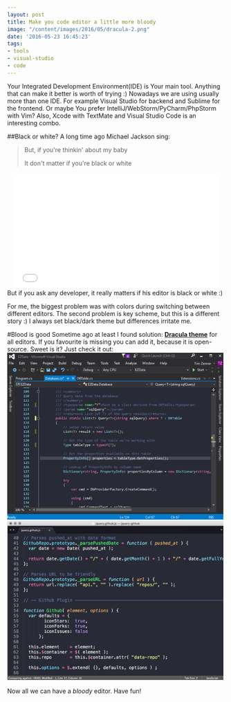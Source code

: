 ```yaml
---
layout: post
title: Make you code editor a little more bloody
image: "/content/images/2016/05/dracula-2.png"
date: '2016-05-23 16:45:23'
tags:
- tools
- visual-studio
- code
---
```


Your Integrated Development Environment(IDE) is Your main tool. Anything that can make it better is worth of trying :)
Nowadays we are using usually more than one IDE. For example Visual Studio for backend and Sublime for the frontend. Or maybe You prefer IntelliJ/WebStorm/PyCharm/PhpStorm with Vim?
Also, Xcode with TextMate and Visual Studio Code is an interesting combo.

##Black or white?
A long time ago Michael Jackson sing:
> But, if you're thinkin' about my baby
>
> It don't matter if you're black or white
<div style=" width:100%;float:left;text-align:center;">
<iframe style="margin: 0 auto; width: 480px;height: 266px;" src="//giphy.com/embed/mrPsq5HMHImgU" frameBorder="0" class="giphy-embed" allowFullScreen></iframe></div>

But if you ask any developer, it really matters if his editor is black or white :)

For me, the biggest problem was with colors during switching between different editors.
The second problem is key scheme, but this is a different story :)
I always set black/dark theme but differences irritate me.

#Blood is good
Sometime ago at least I found solution: [__Dracula theme__](http://zenorocha.github.io/dracula-theme/) for all editors. If you favourite is missing you can add it, because it is open-source. Sweet is it? 
Just check it out:
![](/content/images/2016/05/vs-1.png)
![](/content/images/2016/05/sublime.png)

Now all we can have a _bloody_ editor. Have fun!
